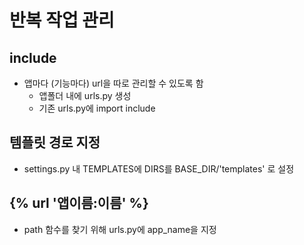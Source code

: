 # 반복 작업 관리

## include

- 앱마다 (기능마다) url을 따로 관리할 수 있도록 함
    - 앱폴더 내에 urls.py 생성
    - 기존 urls.py에 import include

## 템플릿 경로 지정
- settings.py 내 TEMPLATES에 DIRS를 BASE_DIR/'templates' 로 설정

## {% url '앱이름:이름' %}
- path 함수를 찾기 위해 urls.py에 app_name을 지정